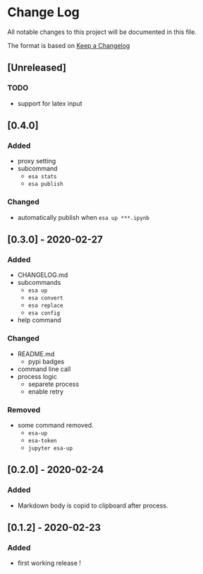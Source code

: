 # Change Log
All notable changes to this project will be documented in this file.

The format is based on [Keep a Changelog](http://keepachangelog.com/)

## [Unreleased]
### TODO
- support for latex input


## [0.4.0]
### Added
- proxy setting
- subcommand
  - `esa stats`
  - `esa publish`

### Changed
- automatically publish when `esa up ***.ipynb`


## [0.3.0] - 2020-02-27
### Added
- CHANGELOG.md
- subcommands
  - `esa up`
  - `esa convert`
  - `esa replace`
  - `esa config`
- help command

### Changed
- README.md
  - pypi badges
- command line call
- process logic
  - separete process
  - enable retry

### Removed
- some command removed.
  - `esa-up`
  - `esa-token`
  - `jupyter esa-up`

## [0.2.0] - 2020-02-24
### Added
- Markdown body is copid to clipboard after process.

## [0.1.2] - 2020-02-23
### Added
- first working release !
